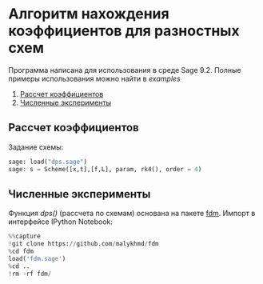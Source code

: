 # Алгоритм нахождения коэффициентов для разностных схем

Программа написана для использования в среде Sage 9.2. Полные примеры использования можно найти в *examples*

1. [Рассчет коэффициентов](#рассчет-коэффициентов)
2. [Численные эксперименты](#численные-эксперименты)

## Рассчет коэффициентов

Задание схемы:
```python
sage: load("dps.sage")
sage: s = Scheme([x,t],[f,L], param, rk4(), order = 4)
```

## Численные эксперименты

Функция *dps()* (рассчета по схемам) основана на пакете [fdm](https://github.com/malykhmd/fdm). Импорт в интерфейсе IPython Notebook:
```python
%%capture
!git clone https://github.com/malykhmd/fdm
%cd fdm
load('fdm.sage')
%cd ..
!rm -rf fdm/ 
```